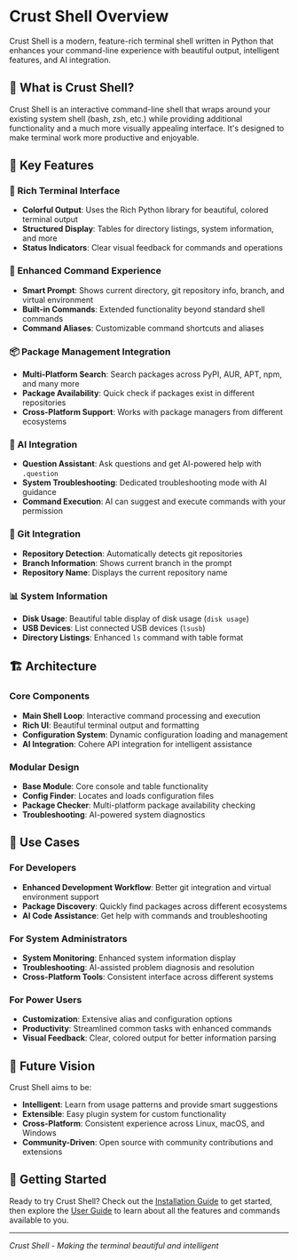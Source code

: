 # Crust Shell Overview

Crust Shell is a modern, feature-rich terminal shell written in Python that enhances your command-line experience with beautiful output, intelligent features, and AI integration.

## 🌟 What is Crust Shell?

Crust Shell is an interactive command-line shell that wraps around your existing system shell (bash, zsh, etc.) while providing additional functionality and a much more visually appealing interface. It's designed to make terminal work more productive and enjoyable.

## 🎯 Key Features

### 🎨 Rich Terminal Interface
- **Colorful Output**: Uses the Rich Python library for beautiful, colored terminal output
- **Structured Display**: Tables for directory listings, system information, and more
- **Status Indicators**: Clear visual feedback for commands and operations

### 🔧 Enhanced Command Experience
- **Smart Prompt**: Shows current directory, git repository info, branch, and virtual environment
- **Built-in Commands**: Extended functionality beyond standard shell commands
- **Command Aliases**: Customizable command shortcuts and aliases

### 📦 Package Management Integration
- **Multi-Platform Search**: Search packages across PyPI, AUR, APT, npm, and many more
- **Package Availability**: Quick check if packages exist in different repositories
- **Cross-Platform Support**: Works with package managers from different ecosystems

### 🤖 AI Integration
- **Question Assistant**: Ask questions and get AI-powered help with `.question`
- **System Troubleshooting**: Dedicated troubleshooting mode with AI guidance
- **Command Execution**: AI can suggest and execute commands with your permission

### 🔄 Git Integration
- **Repository Detection**: Automatically detects git repositories
- **Branch Information**: Shows current branch in the prompt
- **Repository Name**: Displays the current repository name

### 📊 System Information
- **Disk Usage**: Beautiful table display of disk usage (`disk usage`)
- **USB Devices**: List connected USB devices (`lsusb`)
- **Directory Listings**: Enhanced `ls` command with table format

## 🏗️ Architecture

### Core Components
- **Main Shell Loop**: Interactive command processing and execution
- **Rich UI**: Beautiful terminal output and formatting
- **Configuration System**: Dynamic configuration loading and management
- **AI Integration**: Cohere API integration for intelligent assistance

### Modular Design
- **Base Module**: Core console and table functionality
- **Config Finder**: Locates and loads configuration files
- **Package Checker**: Multi-platform package availability checking
- **Troubleshooting**: AI-powered system diagnostics

## 🎪 Use Cases

### For Developers
- **Enhanced Development Workflow**: Better git integration and virtual environment support
- **Package Discovery**: Quickly find packages across different ecosystems
- **AI Code Assistance**: Get help with commands and troubleshooting

### For System Administrators
- **System Monitoring**: Enhanced system information display
- **Troubleshooting**: AI-assisted problem diagnosis and resolution
- **Cross-Platform Tools**: Consistent interface across different systems

### For Power Users
- **Customization**: Extensive alias and configuration options
- **Productivity**: Streamlined common tasks with enhanced commands
- **Visual Feedback**: Clear, colored output for better information parsing

## 🔮 Future Vision

Crust Shell aims to be:
- **Intelligent**: Learn from usage patterns and provide smart suggestions
- **Extensible**: Easy plugin system for custom functionality
- **Cross-Platform**: Consistent experience across Linux, macOS, and Windows
- **Community-Driven**: Open source with community contributions and extensions

## 🚀 Getting Started

Ready to try Crust Shell? Check out the [Installation Guide](installation.md) to get started, then explore the [User Guide](user-guide.md) to learn about all the features and commands available to you.

---

*Crust Shell - Making the terminal beautiful and intelligent*
